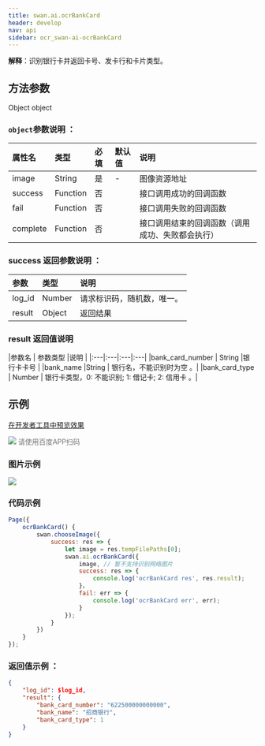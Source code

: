 ```yaml
---
title: swan.ai.ocrBankCard
header: develop
nav: api
sidebar: ocr_swan-ai-ocrBankCard
---
```


 

**解释**：识别银行卡并返回卡号、发卡行和卡片类型。

 
## 方法参数

Object object

### `object`参数说明 ：

|属性名 |类型  |必填 | 默认值 |说明|
|:---- |:---- |:---- |:----|:----|
|image | String | 是   |- | 图像资源地址|
|success |Function    |否 | |      接口调用成功的回调函数|
|fail |   Function|    否  | |     接口调用失败的回调函数|
|complete  |  Function  |  否   | |    接口调用结束的回调函数（调用成功、失败都会执行）|

### success 返回参数说明 ：

|参数 | 类型 | 说明  |
|:---- |:---- |:---- |
|log_id | Number |请求标识码，随机数，唯一。|
|result | Object |返回结果|

### result 返回值说明 

|参数名 | 参数类型 |说明  |
|:---|:---|:---|:---|
|bank_card_number  |  String  |银行卡卡号 |
|bank_name |String | 银行名，不能识别时为空 。|
|bank_card_type | Number | 银行卡类型，0: 不能识别; 1: 借记卡; 2: 信用卡 。|

## 示例

<a href="swanide://fragment/1e8e28ffd4bb694c9c9b006da1b3f31c1569500427353" title="在开发者工具中预览效果" target="_self">在开发者工具中预览效果</a>

<div class='scan-code-container'>
    <img src="https://b.bdstatic.com/miniapp/assets/images/doc_demo/ocrBankCard.png" class="demo-qrcode-image" />
    <font color=#777 12px>请使用百度APP扫码</font>
</div>


### 图片示例 

<div class="m-doc-custom-examples">
    <div class="m-doc-custom-examples-correct">
        <img src="https://b.bdstatic.com/miniapp/images/ocrBankCard.gif">
    </div>
    <div class="m-doc-custom-examples-correct">
        <img src=" ">
    </div>
    <div class="m-doc-custom-examples-correct">
        <img src=" ">
    </div>     
</div>

### 代码示例 




```js
Page({
    ocrBankCard() {
        swan.chooseImage({
            success: res => {
                let image = res.tempFilePaths[0];
                swan.ai.ocrBankCard({
                    image, // 暂不支持识别网络图片
                    success: res => {
                        console.log('ocrBankCard res', res.result);
                    }，
                    fail: err => {
                        console.log('ocrBankCard err', err);
                    }
                });
            }
        })
    }
});
```

### 返回值示例 ：
```json
{
    "log_id": $log_id,
    "result": {
        "bank_card_number": "622500000000000",
        "bank_name": "招商银行",
        "bank_card_type": 1
    }
}
```